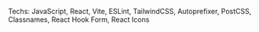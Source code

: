 Techs: JavaScript, React, Vite, ESLint, TailwindCSS, Autoprefixer, PostCSS, Classnames, React Hook Form, React Icons
